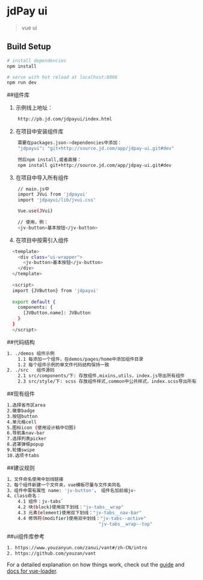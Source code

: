 # jdPay ui

> vue ui

## Build Setup

``` bash
# install dependencies
npm install

# serve with hot reload at localhost:8066
npm run dev

```

##组件库
1. 示例线上地址：
``` bash
    http://pb.jd.com/jdpayui/index.html
```
2. 在项目中安装组件库
``` bash
    需要在packages.json->dependencies中添加：
    "jdpayui": "git+http://source.jd.com/app/jdpay-ui.git#dev"
    
    然后npm install,或者直接：
    npm install git+http://source.jd.com/app/jdpay-ui.git#dev
```
3. 在项目中导入所有组件
``` bash
    // main.js中
    import JVui from 'jdpayui'
    import 'jdpayui/lib/jvui.css'

    Vue.use(JVui)
    
    // 使用，例：
    <jv-button>基本按钮</jv-button>
```

4. 在项目中按需引入组件
``` bash
  <template>
    <div class="ui-wrapper">
      <jv-button>基本按钮</jv-button>
    </div>
  </template>
  
  <script>
  import {JVButton} from 'jdpayui'
  
  export default {
    components: {
      [JVButton.name]: JVButton
    }
  }
  </script>
```

##代码结构
``` bash
1. ./demos 组件示例
    1.1 每添加一个组件，在demos/pages/home中添加组件目录
    1.2 每个组件示例的单文件代码结构保持一致
2. ./src   组件源码
    2.1 src/components/下: 存放组件,mixins,utils，index.js导出所有组件
    2.3 src/style/下: scss 存放组件样式,common中公共样式，index.scss导出所有组件样式文件
```

##现有组件
``` bash
1.选择省市区area
2.徽章badge
3.按钮button
4.单元格cell
5.图标icon (使用设计稿中切图)
6.导航条nav-bar
7.选择列表picker
8.遮罩弹框popup
9.轮播swipe
10.选项卡tabs
```

##建议规则
``` bash
1、文件命名使用中划线链接
2、每个组件新建一个文件夹，vue模板尽量与文件夹同名
3、组件中需有属性 name: 'jv-button'， 组件名加前缀jv-
4、class命名： 
    4.1 组件：jv-tabs`
    4.2 块(block)使用双下划线："jv-tabs__wrap"
    4.3 元素(element)使用双下划线："jv-tabs__nav-bar"
    4.4 修饰符(modifier)使用双中划线："jv-tabs--active"
                                  "jv-tabs__wrap--top"

```
##ui组件库参考
``` bash
1. https://www.youzanyun.com/zanui/vant#/zh-CN/intro
2. https://github.com/youzan/vant
 ```
For a detailed explanation on how things work, check out the [guide](http://vuejs-templates.github.io/webpack/) and [docs for vue-loader](http://vuejs.github.io/vue-loader).
